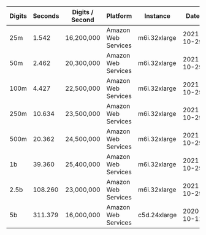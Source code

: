 | Digits | Seconds | Digits / Second | Platform | Instance | Date | Files |
| ------ | ------- | --------------- | -------- | -------- | ---- | ----- |
| 25m | 1.542 | 16,200,000 | Amazon Web Services | m6i.32xlarge | 2021-10-29 | [cfg](../Amazon%20Web%20Services/m6i.32xlarge/Gamma%28%C2%BE%29%20%5BAGM-Pi%5D/Gamma%28%C2%BE%29%20-%2020211029-155154.cfg) [out](../Amazon%20Web%20Services/m6i.32xlarge/Gamma%28%C2%BE%29%20%5BAGM-Pi%5D/Gamma%28%C2%BE%29%20-%2020211029-155154.out) [txt](../Amazon%20Web%20Services/m6i.32xlarge/Gamma%28%C2%BE%29%20%5BAGM-Pi%5D/Gamma%28%C2%BE%29%20-%2020211029-155154.txt) |
| 50m | 2.462 | 20,300,000 | Amazon Web Services | m6i.32xlarge | 2021-10-29 | [cfg](../Amazon%20Web%20Services/m6i.32xlarge/Gamma%28%C2%BE%29%20%5BAGM-Pi%5D/Gamma%28%C2%BE%29%20-%2020211029-162852.cfg) [out](../Amazon%20Web%20Services/m6i.32xlarge/Gamma%28%C2%BE%29%20%5BAGM-Pi%5D/Gamma%28%C2%BE%29%20-%2020211029-162852.out) [txt](../Amazon%20Web%20Services/m6i.32xlarge/Gamma%28%C2%BE%29%20%5BAGM-Pi%5D/Gamma%28%C2%BE%29%20-%2020211029-162852.txt) |
| 100m | 4.427 | 22,500,000 | Amazon Web Services | m6i.32xlarge | 2021-10-29 | [cfg](../Amazon%20Web%20Services/m6i.32xlarge/Gamma%28%C2%BE%29%20%5BAGM-Pi%5D/Gamma%28%C2%BE%29%20-%2020211029-162905.cfg) [out](../Amazon%20Web%20Services/m6i.32xlarge/Gamma%28%C2%BE%29%20%5BAGM-Pi%5D/Gamma%28%C2%BE%29%20-%2020211029-162905.out) [txt](../Amazon%20Web%20Services/m6i.32xlarge/Gamma%28%C2%BE%29%20%5BAGM-Pi%5D/Gamma%28%C2%BE%29%20-%2020211029-162905.txt) |
| 250m | 10.634 | 23,500,000 | Amazon Web Services | m6i.32xlarge | 2021-10-29 | [cfg](../Amazon%20Web%20Services/m6i.32xlarge/Gamma%28%C2%BE%29%20%5BAGM-Pi%5D/Gamma%28%C2%BE%29%20-%2020211029-162924.cfg) [out](../Amazon%20Web%20Services/m6i.32xlarge/Gamma%28%C2%BE%29%20%5BAGM-Pi%5D/Gamma%28%C2%BE%29%20-%2020211029-162924.out) [txt](../Amazon%20Web%20Services/m6i.32xlarge/Gamma%28%C2%BE%29%20%5BAGM-Pi%5D/Gamma%28%C2%BE%29%20-%2020211029-162924.txt) |
| 500m | 20.362 | 24,500,000 | Amazon Web Services | m6i.32xlarge | 2021-10-29 | [cfg](../Amazon%20Web%20Services/m6i.32xlarge/Gamma%28%C2%BE%29%20%5BAGM-Pi%5D/Gamma%28%C2%BE%29%20-%2020211029-174623.cfg) [out](../Amazon%20Web%20Services/m6i.32xlarge/Gamma%28%C2%BE%29%20%5BAGM-Pi%5D/Gamma%28%C2%BE%29%20-%2020211029-174623.out) [txt](../Amazon%20Web%20Services/m6i.32xlarge/Gamma%28%C2%BE%29%20%5BAGM-Pi%5D/Gamma%28%C2%BE%29%20-%2020211029-174623.txt) |
| 1b | 39.360 | 25,400,000 | Amazon Web Services | m6i.32xlarge | 2021-10-29 | [cfg](../Amazon%20Web%20Services/m6i.32xlarge/Gamma%28%C2%BE%29%20%5BAGM-Pi%5D/Gamma%28%C2%BE%29%20-%2020211029-174706.cfg) [out](../Amazon%20Web%20Services/m6i.32xlarge/Gamma%28%C2%BE%29%20%5BAGM-Pi%5D/Gamma%28%C2%BE%29%20-%2020211029-174706.out) [txt](../Amazon%20Web%20Services/m6i.32xlarge/Gamma%28%C2%BE%29%20%5BAGM-Pi%5D/Gamma%28%C2%BE%29%20-%2020211029-174706.txt) |
| 2.5b | 108.260 | 23,000,000 | Amazon Web Services | m6i.32xlarge | 2021-10-29 | [cfg](../Amazon%20Web%20Services/m6i.32xlarge/Gamma%28%C2%BE%29%20%5BAGM-Pi%5D/Gamma%28%C2%BE%29%20-%2020211029-211916.cfg) [out](../Amazon%20Web%20Services/m6i.32xlarge/Gamma%28%C2%BE%29%20%5BAGM-Pi%5D/Gamma%28%C2%BE%29%20-%2020211029-211916.out) [txt](../Amazon%20Web%20Services/m6i.32xlarge/Gamma%28%C2%BE%29%20%5BAGM-Pi%5D/Gamma%28%C2%BE%29%20-%2020211029-211916.txt) |
| 5b | 311.379 | 16,000,000 | Amazon Web Services | c5d.24xlarge | 2020-10-11 | [cfg](../Amazon%20Web%20Services/c5d.24xlarge/Gamma%28%C2%BE%29%20%5BAGM-Pi%5D/Gamma%28%C2%BE%29%20-%2020201011-010251.cfg) [out](../Amazon%20Web%20Services/c5d.24xlarge/Gamma%28%C2%BE%29%20%5BAGM-Pi%5D/Gamma%28%C2%BE%29%20-%2020201011-010251.out) [txt](../Amazon%20Web%20Services/c5d.24xlarge/Gamma%28%C2%BE%29%20%5BAGM-Pi%5D/Gamma%28%C2%BE%29%20-%2020201011-010251.txt) |
